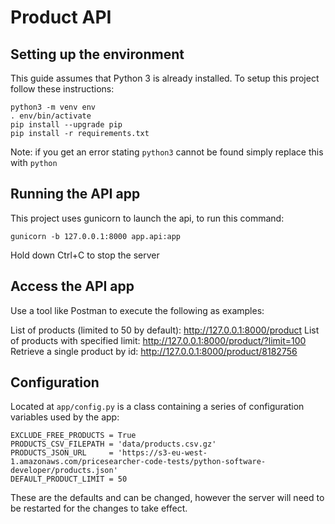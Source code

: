 # Product API

## Setting up the environment
This guide assumes that Python 3 is already installed. To setup this project follow these instructions:

    python3 -m venv env
    . env/bin/activate
    pip install --upgrade pip
    pip install -r requirements.txt

Note: if you get an error stating `python3` cannot be found simply replace this with `python`

## Running the API app
This project uses gunicorn to launch the api, to run this command:

    gunicorn -b 127.0.0.1:8000 app.api:app

Hold down Ctrl+C to stop the server

## Access the API app
Use a tool like Postman to execute the following as examples:

List of products (limited to 50 by default): http://127.0.0.1:8000/product
List of products with specified limit: http://127.0.0.1:8000/product/?limit=100
Retrieve a single product by id: http://127.0.0.1:8000/product/8182756

## Configuration
Located at `app/config.py` is a class containing a series of configuration variables used by the app:

    EXCLUDE_FREE_PRODUCTS = True
    PRODUCTS_CSV_FILEPATH = 'data/products.csv.gz'
    PRODUCTS_JSON_URL     = 'https://s3-eu-west-1.amazonaws.com/pricesearcher-code-tests/python-software-developer/products.json'
    DEFAULT_PRODUCT_LIMIT = 50

These are the defaults and can be changed, however the server will need to be restarted for the changes to take effect.